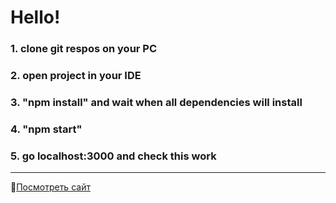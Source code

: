 # Hello!

### 1. clone git respos on your PC
### 2. open project in your IDE
### 3. "npm install" and wait when all dependencies will install
### 4. "npm start"
### 5. go localhost:3000 and check this work
<hr>

📑[Посмотреть сайт](https://rick-and-morty-5zsu7vout-eliseevz.vercel.app/)
